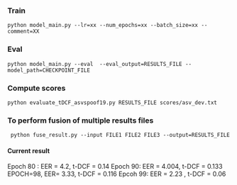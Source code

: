 ### Train
```
python model_main.py --lr=xx --num_epochs=xx --batch_size=xx --comment=XX
```

### Eval
```
python model_main.py --eval  --eval_output=RESULTS_FILE --model_path=CHECKPOINT_FILE
```

### Compute scores
```
python evaluate_tDCF_asvspoof19.py RESULTS_FILE scores/asv_dev.txt 
```

### To perform fusion of multiple results files
```
 python fuse_result.py --input FILE1 FILE2 FILE3 --output=RESULTS_FILE
```

#### Current result

Epoch 80 : EER = 4.2, t-DCF = 0.14
Epoch 90:  EER = 4.004, t-DCF = 0.133
EPOCH=98, EER= 3.33, t-DCF = 0.116
Epcoh 99:  EER = 2.23 , t-DCF = 0.06

